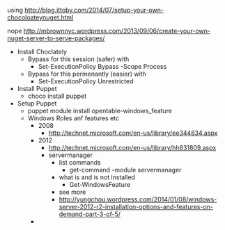 using
http://blog.ittoby.com/2014/07/setup-your-own-chocoloateynuget.html

nope
http://mbrownnyc.wordpress.com/2013/09/06/create-your-own-nuget-server-to-serve-packages/
* Install Choclately
  * Bypass for this session (safer) with
    * Set-ExecutionPolicy Bypass -Scope Process
  * Bypass for this permenantly (easier) with
    * Set-ExecutionPolicy Unrestricted 
* Install Puppet
  * choco install puppet 
* Setup Puppet
  * puppet module install opentable-windows_feature
  * Windows Roles anf features etc
    * 2008
      * http://technet.microsoft.com/en-us/library/ee344834.aspx
    * 2012
      * http://technet.microsoft.com/en-us/library/hh831809.aspx
      * servermanager
        * list commands
          * get-command -module servermanager
        * what is and is not installed
          * Get-WindowsFeature
        * see more
         * http://yungchou.wordpress.com/2014/01/08/windows-server-2012-r2-installation-options-and-features-on-demand-part-3-of-5/
    * 
